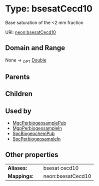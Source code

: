 
# Type: bsesatCecd10


Base saturation of the <2 mm fraction

URI: [neon:bsesatCecd10](https://data.neonscience.org/bsesatCecd10)


## Domain and Range

None ->  <sub>OPT</sub> [Double](types/Double.md)

## Parents


## Children


## Used by

 * [MgcPerbiogeosamplePub](MgcPerbiogeosamplePub.md)
 * [MgpPerbiogeosampleIn](MgpPerbiogeosampleIn.md)
 * [SpcBiogeochemPub](SpcBiogeochemPub.md)
 * [SpcPerbiogeosampleIn](SpcPerbiogeosampleIn.md)

## Other properties

|  |  |  |
| --- | --- | --- |
| **Aliases:** | | bsesat cecd10 |
| **Mappings:** | | neon:bsesatCecd10 |

